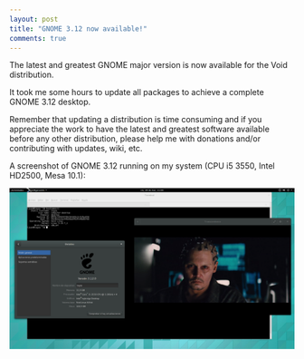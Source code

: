 ```yaml
---
layout: post
title: "GNOME 3.12 now available!"
comments: true
---
```


The latest and greatest GNOME major version is now available for the Void distribution.

It took me some hours to update all packages to achieve a complete GNOME 3.12 desktop.

Remember that updating a distribution is time consuming and if you appreciate the work
to have the latest and greatest software available before any other distribution, please
help me with donations and/or contributing with updates, wiki, etc.

A screenshot of GNOME 3.12 running on my system (CPU i5 3550, Intel HD2500, Mesa 10.1):

[![gnome-3.12](/assets/screenshots/gnome-3.12.png "gnome-3.12")](/assets/screenshots/gnome-3.12.png)
